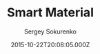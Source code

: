 ---
title: Smart Material
github: 'https://github.com/ssokurenko/jekyll-smart-material'
demo: 'https://ssokurenko.github.io/jekyll-smart-material/'
author: Sergey Sokurenko
ssg:
  - Jekyll
cms:
  - No Cms
date: 2015-10-22T20:08:05.000Z
github_branch: gh-pages
description: 'Smart Material Design theme for Jekyll, demo:'
stale: true
---